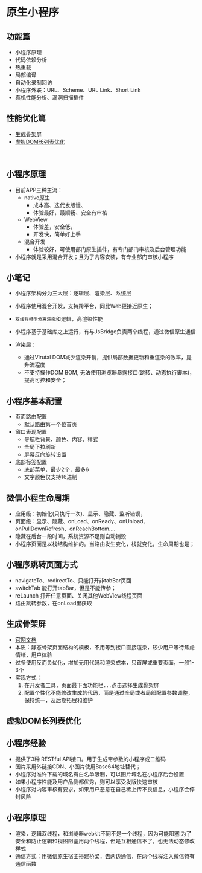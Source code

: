 # 原生小程序


## 功能篇
* 小程序原理
* 代码依赖分析
* 热重载
* 局部编译
* 自动化录制回访
* 小程序外联：URL、Scheme、URL Link、Short Link
* 真机性能分析、漏洞扫描插件

## 性能优化篇
* [生成骨架屏](#生成骨架屏)
* [虚拟DOM长列表优化](#虚拟DOM长列表优化)

<br/>

## 小程序原理
* 目前APP三种主流：
    * native原生
        * 成本高、迭代发版慢、
        * 体验最好，最顺畅、安全有审核
    * WebView
        * 体验差，安全低，
        * 开发快，简单好上手
    * 混合开发
        * 体验较好，可使用部门原生插件，有专门部门审核及后台管理功能
* 小程序就是采用混合开发；且为了内容安装，有专业部门审核小程序

## 小笔记
* 小程序架构分为三大层：逻辑层、渲染层、系统层
* 小程序使用混合开发，支持跨平台，同比Web更接近原生；
* `双线程模型分离渲染`和逻辑，高渲染性能
* 小程序基于基础库之上运行，有与JsBridge负责两个线程，通过微信原生通信

* 渲染层：
    * 通过Virutal DOM减少渲染开销，提供局部数据更新和重渲染的效率，提升流程度
    * 不支持操作DOM BOM, 无法使用浏览器暴露接口(跳转、动态执行脚本)，提高可控和安全；


## 小程序基本配置
* 页面路由配置
    * 默认路由第一个位首页
* 窗口表现配置
    * 导航栏背景、颜色、内容、样式
    * 全局下拉刷新
    * 屏幕反向旋转设置
* 底部标签配置
    * 底部菜单，最少2个，最多6
    * 文字颜色仅支持16进制

## 微信小程生命周期
* 应用级：初始化(只执行一次)、显示、隐藏、监听错误，
* 页面级：显示、隐藏、onLoad、onReady、onUnload、onPullDownRefresh、onReachBottom....
* 隐藏在后台一段时间，系统资源不足则自动销毁
* 小程序页面是以栈结构维护的。当路由发生变化，栈就变化，生命周期也是；

## 小程序跳转页面方式
* navigateTo、redirectTo、只能打开非tabBar页面
* switchTab 能打开tabBar，但是不能传参；
* reLaunch 打开任意页面、关闭其他WebView线程页面
* 路由跳转参数，在onLoad里获取

## 生成骨架屏
* [官网文档](https://developers.weixin.qq.com/miniprogram/dev/devtools/skeleton.html)
* 本质：静态骨架页面结构的模板，不用等到接口直接渲染，较少用户等待焦虑情绪，用户体验
* 过多使用反而负优化，增加无用代码和渲染成本，只首屏或重要页面，一般1-3个
* 实现方式：
    1. 在开发者工具，页面最下面功能栏`...`点击选择生成骨架屏
    2. 配置个性化不能修改生成的代码，而是通过全局或者局部配置参数调整，保持统一，及后期拓展和维护

## 虚拟DOM长列表优化



## 小程序经验
* 提供了3种 RESTful API接口。用于生成带参数的小程序或二维码
* 图片采用外链接CDN、小图片使用Base64地址替代；
* 小程序对准许下载的域名有白名单限制，可以图片域名在小程序后台设置
* 如果小程序性能及用户品侧都优秀，则可以享受发版快速审核
* 小程序对内容审核有要求，如果用户恶意在自己稀上传不良信息，小程序会停封风险


## 小程序原理
* 渲染，逻辑双线程，和浏览器webkit不同不是一个线程，因为可能阻塞
为了安全和防止逻辑和视图阻塞用两个线程，但是互相通信不了，也无法动态修改样式
* 通信方式：用微信原生宿主搭建桥梁，去两边通信，在两个线程注入微信特有通信函数
